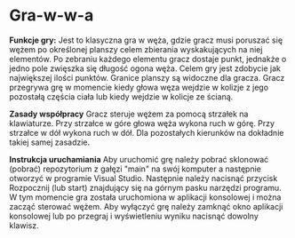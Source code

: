 # Gra-w-w-a

**Funkcje gry:**
Jest to klasyczna gra w węża, gdzie gracz musi poruszać się wężem po określonej planszy celem zbierania wyskakujących na niej elementów. Po zebraniu każdego elementu gracz dostaje punkt, jednakże o jedno pole zwięszka się długość ogona węża. 
Celem gry jest zdobycie jak największej ilości punktów. Granice planszy są widoczne dla gracza. Gracz przegrywa grę w momencie kiedy głowa węza wejdzie w kolizje z jego pozostałą częścia ciała lub kiedy wejdzie w kolicje ze ścianą.

**Zasady współpracy**
Gracz steruje wężem za pomocą strzałek na klawiaturze. Przy strzałce w góre głowa węża wykona ruch w górę. Przy strzałce w  dół wykona ruch w dół. Dla pozostałych kierunków na dokładnie takiej samej zasadzie.

**Instrukcja uruchamiania**
Aby uruchomić grę należy pobrać sklonować (pobrać) repozytorium z gałęzi "main" na swój komputer a następnie otworzyć w programie Visual Studio. Następnie należy nacisnąć przycisk Rozpocznij (lub start) znajdujący się na górnym pasku narzędzi programu. 
W tym momencie gra została uruchomiona w aplikacji konsolowej i można zacząć sterować wężem. Aby wyłączyć grę należy zamknąć okno aplikacji konsolowej lub po przegraj i wyświetleniu wyniku nacisnąć dowolny klawisz.
